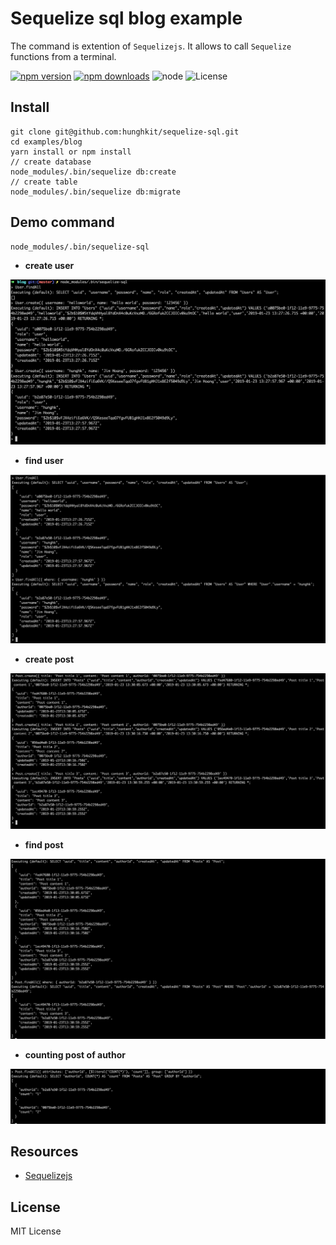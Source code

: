# Sequelize sql blog example
The command is extention of `Sequelizejs`. It allows to call `Sequelize` functions from a terminal.

[![npm version](https://img.shields.io/npm/v/sequelize-sql.svg)](https://www.npmjs.com/package/sequelize-sql)
[![npm downloads](https://img.shields.io/npm/dm/sequelize-sql.svg)](https://www.npmjs.com/package/sequelize-sql)
![node](https://img.shields.io/node/v/sequelize-sql.svg)
![License](https://img.shields.io/npm/l/sequelize-sql.svg?maxAge=2592000?style=plastic)

## Install
```
git clone git@github.com:hunghkit/sequelize-sql.git
cd examples/blog
yarn install or npm install
// create database
node_modules/.bin/sequelize db:create
// create table
node_modules/.bin/sequelize db:migrate
```

## Demo command
```
node_modules/.bin/sequelize-sql
```

-   **create user**

<p>
  <img src="images/1.png">
</p>


-   **find user**

<p>
  <img src="images/2.png">
</p>


-   **create post**

<p>
  <img src="images/3.png">
</p>

-   **find post**

<p>
  <img src="images/4.png">
</p>

-   **counting post of author**

<p>
  <img src="images/5.png">
</p>

## Resources
- [Sequelizejs](http://docs.sequelizejs.com)

## License

MIT License
